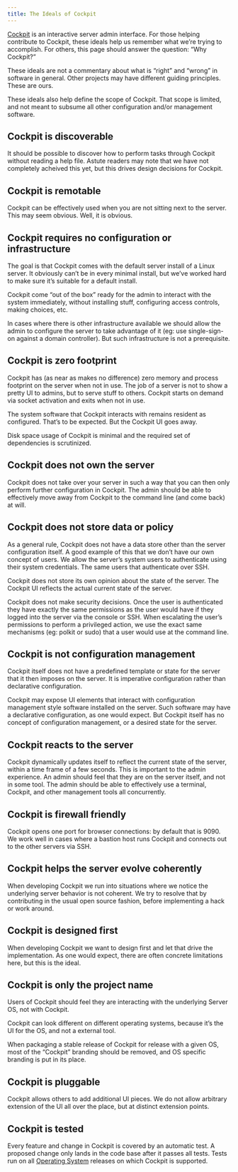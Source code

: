 ```yaml
---
title: The Ideals of Cockpit
---
```


[Cockpit](%7B%7B%20site.baseurl%20%7D%7D) is an interactive server admin interface. For those helping contribute to Cockpit, these ideals help us remember what we’re trying to accomplish. For others, this page should answer the question: “Why Cockpit?”

These ideals are not a commentary about what is “right” and “wrong” in software in general. Other projects may have different guiding principles. These are ours.

These ideals also help define the scope of Cockpit. That scope is limited, and not meant to subsume all other configuration and/or management software.

## Cockpit is discoverable

It should be possible to discover how to perform tasks through Cockpit without reading a help file. Astute readers may note that we have not completely acheived this yet, but this drives design decisions for Cockpit.

## Cockpit is remotable

Cockpit can be effectively used when you are not sitting next to the server. This may seem obvious. Well, it is obvious.

## Cockpit requires no configuration or infrastructure

The goal is that Cockpit comes with the default server install of a Linux server. It obviously can’t be in every minimal install, but we’ve worked hard to make sure it’s suitable for a default install.

Cockpit come “out of the box” ready for the admin to interact with the system immediately, without installing stuff, configuring access controls, making choices, etc.

In cases where there is other infrastructure available we should allow the admin to configure the server to take advantage of it (eg: use single-sign-on against a domain controller). But such infrastructure is not a prerequisite.

## Cockpit is zero footprint

Cockpit has (as near as makes no difference) zero memory and process footprint on the server when not in use. The job of a server is not to show a pretty UI to admins, but to serve stuff to others. Cockpit starts on demand via socket activation and exits when not in use.

The system software that Cockpit interacts with remains resident as configured. That’s to be expected. But the Cockpit UI goes away.

Disk space usage of Cockpit is minimal and the required set of dependencies is scrutinized.

## Cockpit does not own the server

Cockpit does not take over your server in such a way that you can then only perform further configuration in Cockpit. The admin should be able to effectively move away from Cockpit to the command line (and come back) at will.

## Cockpit does not store data or policy

As a general rule, Cockpit does not have a data store other than the server configuration itself. A good example of this that we don’t have our own concept of users. We allow the server’s system users to authenticate using their system credentials. The same users that authenticate over SSH.

Cockpit does not store its own opinion about the state of the server. The Cockpit UI reflects the actual current state of the server.

Cockpit does not make security decisions. Once the user is authenticated they have exactly the same permissions as the user would have if they logged into the server via the console or SSH. When escalating the user’s permissions to perform a privileged action, we use the exact same mechanisms (eg: polkit or sudo) that a user would use at the command line.

## Cockpit is not configuration management

Cockpit itself does not have a predefined template or state for the server that it then imposes on the server. It is imperative configuration rather than declarative configuration.

Cockpit may expose UI elements that interact with configuration management style software installed on the server. Such software may have a declarative configuration, as one would expect. But Cockpit itself has no concept of configuration management, or a desired state for the server.

## Cockpit reacts to the server

Cockpit dynamically updates itself to reflect the current state of the server, within a time frame of a few seconds. This is important to the admin experience. An admin should feel that they are on the server itself, and not in some tool. The admin should be able to effectively use a terminal, Cockpit, and other management tools all concurrently.

## Cockpit is firewall friendly

Cockpit opens one port for browser connections: by default that is 9090. We work well in cases where a bastion host runs Cockpit and connects out to the other servers via SSH.

## Cockpit helps the server evolve coherently

When developing Cockpit we run into situations where we notice the underlying server behavior is not coherent. We try to resolve that by contributing in the usual open source fashion, before implementing a hack or work around.

## Cockpit is designed first

When developing Cockpit we want to design first and let that drive the implementation. As one would expect, there are often concrete limitations here, but this is the ideal.

## Cockpit is only the project name

Users of Cockpit should feel they are interacting with the underlying Server OS, not with Cockpit.

Cockpit can look different on different operating systems, because it’s the UI for the OS, and not a external tool.

When packaging a stable release of Cockpit for release with a given OS, most of the “Cockpit” branding should be removed, and OS specific branding is put in its place.

## Cockpit is pluggable

Cockpit allows others to add additional UI pieces. We do not allow arbitrary extension of the UI all over the place, but at distinct extension points.

## Cockpit is tested

Every feature and change in Cockpit is covered by an automatic test. A proposed change only lands in the code base after it passes all tests. Tests run on all [Operating System](running.html) releases on which Cockpit is supported.

